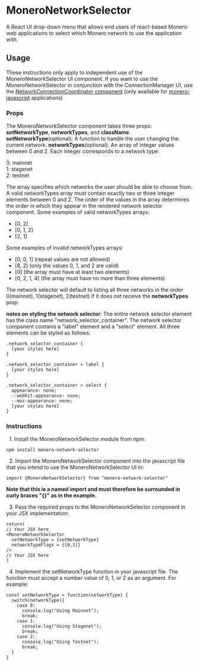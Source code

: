 # MoneroNetworkSelector
A React UI drop-down menu that allows end users of react-based Monero web applications to select which Monero network to use the application with.

## Usage
These instructions only apply to independent use of the MoneroNetworkSelector UI component. If you want to use the MoneroNetworkSelector in conjunction with the ConnectionManager UI, use the [NetworkConnectionCoordinator component](https://ijli8s8ej8j.com/) (only available for [monero-javascript](https://github.com/monero-ecosystem/monero-javascript) applications)

### Props
The MoneroNetworkSelector component takes three props: **setNetworkType**, **networkTypes**, and **className**.  
  **setNetworkType**(optional): A function to handle the user changing the current network.
  **networkTypes**(optional): An array of integer values between 0 and 2. Each integer corresponds to a network type:  

  0: mainnet  
  1: stagenet  
  2: testnet  
  
  The array specifies which networks the user should be able to choose from. A valid networkTypes array must contain exactly two or three integer elements between 0 and 2. The order of the values in the array determines the order in which they appear in the rendered network selector component.
  Some examples of valid networkTypes arrays:  
  * [0, 2]  
  * [0, 1, 2]  
  * [2, 1]  
  
Some examples of invalid networkTypes arrays:  
  * [0, 0, 1] (repeat values are not allowed)  
  * [8, 2] (only the values 0, 1, and 2 are valid)  
  * [0] (the array must have at least two elements)  
  * [0, 2, 1, 4] (the array must have no more than three elements)  
  
  The network selector will default to listing all three networks in the order 0(mainnet), 1(stagenet), 2(testnet) if it does not receive the **networkTypes** prop.  

**notes on styling the network selector**: The entire network selector element has the class name "network_selector_container". The network selector component contains a "label" element and a "select" element. All three elements can be styled as follows:

```
.network_selector_container {
  [your styles here]
}

.network_selector_container > label {
  [your styles here]
}

.network_selector_container > select {
  appearance: none;
  --webkit-appearance: none;
  --moz-appearance: none;
  [your styles here]
}

```
 

### Instructions
&nbsp;&nbsp;1\. Install the MoneroNetworkSelector module from npm:

```
npm install monero-network-selector
```
&nbsp;&nbsp;2\. Import the MoneroNetworkSelector component into the javascript file that you intend to use the MoneroNetworkSelector UI in:

```
import {MoneroNetworkSelector} from "monero-network-selector"
```

**Note that this is a named import and must therefore be surrounded in curly braces "{}" as in the example.**  

&nbsp;&nbsp;3\. Pass the required props to the MoneroNetworkSelector component in your JSX implementation:

```
return(
// Your JSX here
<MoneroNetworkSelector 
  setNetworkType = {setNetworkType}
  networkTypeFlags = {[0,1]}
/>
// Your JSX here
)
```
&nbsp;&nbsp;4\. Implement the setNetworkType function in your javascript file. The function must accept a number value of 0, 1, or 2 as an argument. For example:

```
const setNetworkType = function(networkType) {
  switch(networkType){
    case 0:
      console.log("Using Mainnet");
      break;
    case 1:
      console.log("Using Stagenet");
      break;
    case 2:
      console.log("Using Testnet");
      break;
  }
}
```
